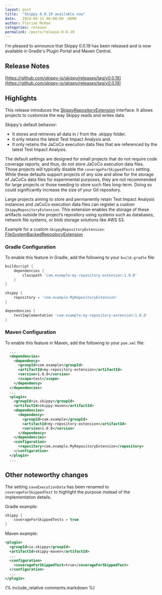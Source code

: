 ```yaml
---
layout: post
title:  "Skippy 0.0.19 available now"
date:   2024-04-11 00:00:00 -0600
author: Florian McKee
categories: release
permalink: /posts/release-0-0-19
---
```


I'm pleased to announce that Skippy 0.0.19 has been released and is now available in Gradle's Plugin Portal and Maven
Central.

## Release Notes

[https://github.com/skippy-io/skippy/releases/tag/v0.0.19](https://github.com/skippy-io/skippy/releases/tag/v0.0.19)

## Highlights

This release introduces the [SkippyRepositoryExtension](https://github.com/skippy-io/skippy/blob/55c194327f425705e8f8e5b46ef9dab78f60d337/skippy-core/src/main/java/io/skippy/core/SkippyRepositoryExtension.java#L40) interface.  It allows projects to customize the way Skippy reads and writes data.

Skippy's default behavior:

- It stores and retrieves all data in / from the .skippy folder.
- It only retains the latest Test Impact Analysis and.
- It only retains the JaCoCo execution data files that are referenced by the latest Test Impact Analysis.

The default settings are designed for small projects that do not require code coverage reports, and thus, do not store JaCoCo execution data files. Those projects will typically disable the `coverageForSkippedTests` setting. While these defaults support projects of any size and allow for the storage of JaCoCo data files for experimental purposes, they are not recommended for large projects or those needing to store such files long-term. Doing so could significantly increase the size of your Git repository.

Large projects aiming to store and permanently retain Test Impact Analysis instances and JaCoCo execution data files can register a custom `SkippyRepositoryExtension`. This extension enables the storage of these artifacts outside the project’s repository using systems such as databases, network file systems, or blob storage solutions like AWS S3.

Example for a custom `SkippyRepositoryExtension`: [FileSystemBackedRepositoryExtension](https://github.com/skippy-io/skippy/blob/55c194327f425705e8f8e5b46ef9dab78f60d337/skippy-extensions/skippy-repository-filesystem/src/main/java/io/skippy/extension/FileSystemBackedRepositoryExtension.java#L26)

### Gradle Configuration

To enable this feature in Gradle, add the following to your `build.gradle` file:

```groovy
buildscript {    
    dependencies {
        classpath 'com.example:my-repository-extension:1.0.0'
    }
}

skippy {
    repository = 'com.example.MyRepositoryExtension'
}

dependencies {
    testImplementation 'com.example:my-repository-extension:1.0.0'
}
```

### Maven Configuration

To enable this feature in Maven, add the following to your `pom.xml` file:

```xml
  ...
  <dependencies>
    <dependency>
      <groupId>com.example</groupId>
      <artifactId>my-repository-extension</artifactId>
      <version>1.0.0</version>
      <scope>test</scope>
    </dependency>
  </dependencies>
  ...
  <plugin>
    <groupId>io.skippy</groupId>
    <artifactId>skippy-maven</artifactId>
    <dependencies>
      <dependency>
        <groupId>com.example</groupId>
        <artifactId>my-repository-extension</artifactId>
        <version>1.0.0</version>
      </dependency>
    </dependencies>
    <configuration>
      <repository>com.example.MyRepositoryExtension</repository>
    </configuration>
  </plugin>
  ...
```

## Other noteworthy changes

The setting `saveExecutionData` has been renamed to `coverageForSkippedTest` to highlight the purpose instead of the implementation details.

Gradle example:

```groovy
skippy {
    coverageForSkippedTests = true
}
```

Maven example:

```xml
<plugin>
  <groupId>io.skippy</groupId>  
  <artifactId>skippy-maven</artifactId>
  ...
  <configuration>
    <coverageForSkippedTest>true</coverageForSkippedTest>
  </configuration>
  ...   
</plugin>
```

{% include_relative comments.markdown %}